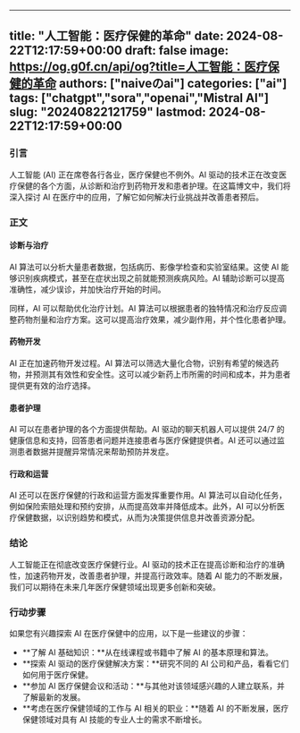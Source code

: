 
---
title: "人工智能：医疗保健的革命"
date: 2024-08-22T12:17:59+00:00
draft: false
image: https://og.g0f.cn/api/og?title=人工智能：医疗保健的革命
authors: ["naiveのai"]
categories: ["ai"]
tags: ["chatgpt","sora","openai","Mistral AI"]
slug: "20240822121759"
lastmod: 2024-08-22T12:17:59+00:00
---
### 引言

人工智能 (AI) 正在席卷各行各业，医疗保健也不例外。AI 驱动的技术正在改变医疗保健的各个方面，从诊断和治疗到药物开发和患者护理。在这篇博文中，我们将深入探讨 AI 在医疗中的应用，了解它如何解决行业挑战并改善患者预后。

### 正文

#### 诊断与治疗

AI 算法可以分析大量患者数据，包括病历、影像学检查和实验室结果。这使 AI 能够识别疾病模式，甚至在症状出现之前就能预测疾病风险。AI 辅助诊断可以提高准确性，减少误诊，并加快治疗开始的时间。

同样，AI 可以帮助优化治疗计划。AI 算法可以根据患者的独特情况和治疗反应调整药物剂量和治疗方案。这可以提高治疗效果，减少副作用，并个性化患者护理。

#### 药物开发

AI 正在加速药物开发过程。AI 算法可以筛选大量化合物，识别有希望的候选药物，并预测其有效性和安全性。这可以减少新药上市所需的时间和成本，并为患者提供更有效的治疗选择。

#### 患者护理

AI 可以在患者护理的各个方面提供帮助。AI 驱动的聊天机器人可以提供 24/7 的健康信息和支持，回答患者问题并连接患者与医疗保健提供者。AI 还可以通过监测患者数据并提醒异常情况来帮助预防并发症。

#### 行政和运营

AI 还可以在医疗保健的行政和运营方面发挥重要作用。AI 算法可以自动化任务，例如保险索赔处理和预约安排，从而提高效率并降低成本。此外，AI 可以分析医疗保健数据，以识别趋势和模式，从而为决策提供信息并改善资源分配。

### 结论

人工智能正在彻底改变医疗保健行业。AI 驱动的技术正在提高诊断和治疗的准确性，加速药物开发，改善患者护理，并提高行政效率。随着 AI 能力的不断发展，我们可以期待在未来几年医疗保健领域出现更多创新和突破。

### 行动步骤

如果您有兴趣探索 AI 在医疗保健中的应用，以下是一些建议的步骤：

* **了解 AI 基础知识：**从在线课程或书籍中了解 AI 的基本原理和算法。
* **探索 AI 驱动的医疗保健解决方案：**研究不同的 AI 公司和产品，看看它们如何用于医疗保健。
* **参加 AI 医疗保健会议和活动：**与其他对该领域感兴趣的人建立联系，并了解最新的发展。
* **考虑在医疗保健领域的工作与 AI 相关的职业：**随着 AI 的不断发展，医疗保健领域对具有 AI 技能的专业人士的需求不断增长。